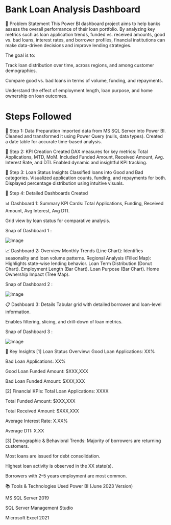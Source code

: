 
# Bank Loan Analysis Dashboard

📌 Problem Statement
This Power BI dashboard project aims to help banks assess the overall performance of their loan portfolio. By analyzing key metrics such as loan application trends, funded vs. received amounts, good vs. bad loans, interest rates, and borrower profiles, financial institutions can make data-driven decisions and improve lending strategies.

The goal is to:

Track loan distribution over time, across regions, and among customer demographics.

Compare good vs. bad loans in terms of volume, funding, and repayments.

Understand the effect of employment length, loan purpose, and home ownership on loan outcomes.

# Steps Followed
🔹 Step 1: Data Preparation
Imported data from MS SQL Server into Power BI.
Cleaned and transformed it using Power Query (nulls, data types).
Created a date table for accurate time-based analysis.

🔹 Step 2: KPI Creation
Created DAX measures for key metrics: Total Applications, MTD, MoM.
Included Funded Amount, Received Amount, Avg. Interest Rate, and DTI.
Enabled dynamic and insightful KPI tracking.

🔹 Step 3: Loan Status Insights
Classified loans into Good and Bad categories.
Visualized application counts, funding, and repayments for both.
Displayed percentage distribution using intuitive visuals.

🔹 Step 4: Detailed Dashboards Created

📊 Dashboard 1: Summary
KPI Cards: Total Applications, Funding, Received Amount, Avg Interest, Avg DTI.

Grid view by loan status for comparative analysis.

Snap of Dashboard 1 :
 
 ![Image](https://github.com/user-attachments/assets/1fcdc4cf-6ffe-450e-a483-42ce81eda425) 

📈 Dashboard 2: Overview
Monthly Trends (Line Chart): Identifies seasonality and loan volume patterns.
Regional Analysis (Filled Map): Highlights state-wise lending behavior.
Loan Term Distribution (Donut Chart).
Employment Length (Bar Chart).
Loan Purpose (Bar Chart).
Home Ownership Impact (Tree Map).

Snap of Dashboard 2 : 

![Image](https://github.com/user-attachments/assets/f2d48ade-3e2d-4af7-9ebd-dc9fca8cd878)

📋 Dashboard 3: Details
Tabular grid with detailed borrower and loan-level information.

Enables filtering, slicing, and drill-down of loan metrics.

Snap of Dashboard 3 :

![Image](https://github.com/user-attachments/assets/ed339e36-cbd5-4829-8b71-550f9bbcf0b3)

🧠 Key Insights
[1] Loan Status Overview:
Good Loan Applications: XX%

Bad Loan Applications: XX%

Good Loan Funded Amount: $XXX,XXX

Bad Loan Funded Amount: $XXX,XXX

[2] Financial KPIs:
Total Loan Applications: XXXX

Total Funded Amount: $XXX,XXX

Total Received Amount: $XXX,XXX

Average Interest Rate: X.XX%

Average DTI: X.XX

[3] Demographic & Behavioral Trends:
Majority of borrowers are returning customers.

Most loans are issued for debt consolidation.

Highest loan activity is observed in the XX state(s).

Borrowers with 2–5 years employment are most common.

📚 Tools & Technologies Used
Power BI (June 2023 Version)

MS SQL Server 2019

SQL Server Management Studio

Microsoft Excel 2021


